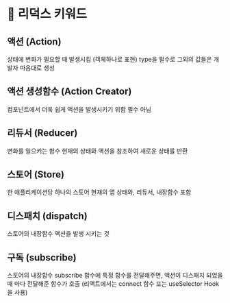 # 📝 리덕스 키워드

## 액션 (Action)

상태에 변화가 필요할 때 발생시킴 (객체하나로 표현)
type을 필수로 그외의 값들은 개발자 마음대로 생성

## 액션 생성함수 (Action Creator)

컴포넌트에서 더욱 쉽게 액션을 발생시키기 위함
필수 아님

## 리듀서 (Reducer)

변화를 일으키는 함수
현재의 상태와 액션을 참조하여 새로운 상태를 반환

## 스토어 (Store)

한 애플리케이션당 하나의 스토어
현재의 앱 상태와, 리듀서, 내장함수 포함

## 디스패치 (dispatch)

스토어의 내장함수
액션을 발생 시키는 것

## 구독 (subscribe)

스토어의 내장함수
subscribe 함수에 특정 함수를 전달해주면, 액션이 디스패치 되었을 때 마다 전달해준 함수가 호출
(리액트에서는 connect 함수 또는 useSelector Hook 을 사용)
